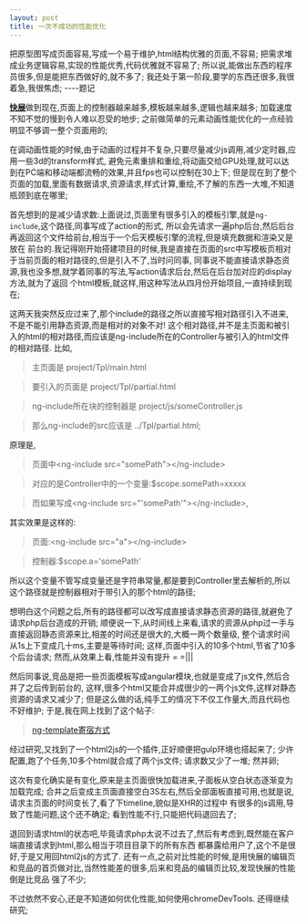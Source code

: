 ```yaml
---
layout: post
title: 一次不成功的性能优化
---
```


把原型图写成页面容易,写成一个易于维护,html结构优雅的页面,不容易;
把需求堆成业务逻辑容易,实现的性能优秀,代码优雅就不容易了;
所以说,能做出东西的程序员很多,但是能把东西做好的,就不多了;
我还处于第一阶段,要学的东西还很多,我很着急,我很焦虑;    ----题记

<a href="http://kz.xingdongliu.com/" target="_blank">**快展**</a>做到现在,页面上的控制器越来越多,模板越来越多,逻辑也越来越多;
加载速度不知不觉的慢到令人难以忍受的地步;
之前做简单的元素动画性能优化的一点经验明显不够调一整个页面用的;

在调动画性能的时候,由于动画的过程并不复杂,只要尽量减少js调用,减少定时器,应用一些3d的transform样式,
避免元素重排和重绘,将动画交给GPU处理,就可以达到在PC端和移动端都流畅的效果,并且fps也可以控制在30上下;
但是现在到了整个页面的加载,里面有数据请求,资源请求,样式计算,重绘,不了解的东西一大堆,不知道瓶颈到底在哪里;

首先想到的是减少请求数:上面说过,页面里有很多引入的模板引擎,就是`ng-include`,这个路径,同事写成了action的形式,
所以会先请求一遍php后台,然后后台再返回这个文件给前台,相当于一个后天模板引擎的流程,但是填充数据和渲染又是放在
前台的.我记得刚开始搭建项目的时候,我是直接在页面的src中写模板页相对于当前页面的相对路径的,但是引入不了,当时问同事,
同事说不能直接请求静态资源,我也没多想,就学着同事的写法,写action请求后台,然后在后台加对应的display方法,就为了返回
个html模板,就这样,用这种写法从四月份开始项目,一直持续到现在;

这两天我突然反应过来了,那个include的路径之所以直接写相对路径引入不进来,不是不能引用静态资源,而是相对的对象不对!
这个相对路径,并不是主页面和被引入的html的相对路径,而应该是ng-include所在的Controller与被引入的html文件的相对路径.
比如,

> 主页面是 project/Tpl/main.html

> 要引入的页面是 project/Tpl/partial.html

> ng-include所在块的控制器是 project/js/someController.js

> 那么ng-include的src应该是 ../Tpl/partial.html;

原理是,

> 页面中&lt;ng-include src="somePath"&gt;&lt;/ng-include&gt;

> 对应的是Controller中的一个变量:$scope.somePath=xxxxx

> 而如果写成&lt;ng-include src="'somePath'"&gt;&lt;/ng-include&gt;,

其实效果是这样的:

> 页面:&lt;ng-include src="a"&gt;&lt;/ng-include&gt;

> 控制器:$scope.a='somePath'

所以这个变量不管写成变量还是字符串常量,都是要到Controller里去解析的,所以这个路径就是控制器相对于带引入的那个html的路径;

想明白这个问题之后,所有的路径都可以改写成直接请求静态资源的路径,就避免了请求php后台造成的开销;
顺便说一下,从时间线上来看,请求的资源从php过一手与直接返回静态资源来比,相差的时间还是很大的,大概一两个数量级,
整个请求时间从1s上下变成几十ms,主要是等待时间;
这样,页面中引入的10多个html,节省了10多个后台请求;
然而,从效果上看,性能并没有提升 = =|||

然后同事说,竞品是把一些页面模板写成angular模块,也就是变成了js文件,然后合并了之后传到前台的,
这样,很多个html又能合并成很少的一两个js文件,这样对静态资源的请求又减少了;
但是这么做的话,纯手工的情况下不仅工作量大,而且代码也不好维护;
于是,我在网上找到了这个帖子:

> <a href="http://www.cnblogs.com/whitewolf/p/3601990.html" target="_blank">ng-template寄宿方式</a>

经过研究,又找到了一个html2js的一个插件,正好顺便把gulp环境也搭起来了;
少许配置,跑了个任务,10多个html就合成了两个js文件;
请求数又少了一堆;
然并卵;

这次有变化确实是有变化,原来是主页面很快加载进来,子面板从空白状态逐渐变为加载完成;
合并之后变成主页面直接空白3S左右,然后全部面板直接可用,也就是说,请求主页面的时间变长了,看了下timeline,貌似是XHR的过程中
有很多的js调用,导致了性能问题,这个还不确定;
看到性能不行,只能把代码退回去了;

退回到请求html的状态吧,毕竟请求php太说不过去了,然后有考虑到,既然能在客户端直接请求到html,那么相当于项目目录下的所有东西
都暴露给用户了,这个不是很好,于是又用回html2js的方式了.
还有一点,之前对比性能的时候,是用快展的编辑页和竞品的首页做对比,当然性能差的很多,后来和竞品的编辑页比较,发现快展的性能倒是比竞品
强了不少;

不过依然不安心,还是不知道如何优化性能,如何使用chromeDevTools.
还得继续研究;
